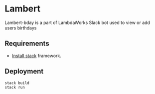 # Lambert

Lambert-bday is a part of LambdaWorks Slack bot used to view or add users birthdays

## Requirements

- [Install stack](https://docs.haskellstack.org/en/stable/README/) framework.

## Deployment

```bash
stack build
stack run
```
